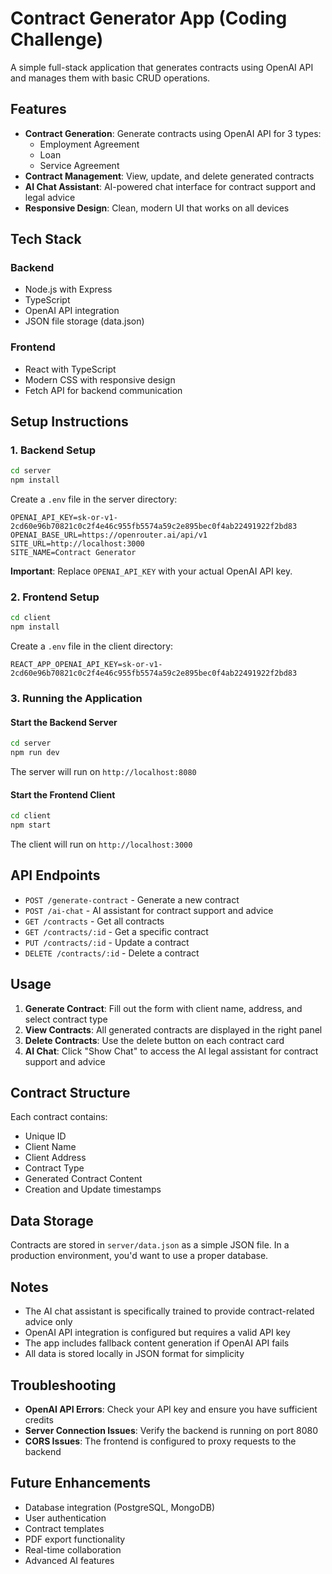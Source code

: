 # Contract Generator App (Coding Challenge)

A simple full-stack application that generates contracts using OpenAI API and manages them with basic CRUD operations.

## Features

- **Contract Generation**: Generate contracts using OpenAI API for 3 types:
  - Employment Agreement
  - Loan
  - Service Agreement
- **Contract Management**: View, update, and delete generated contracts
- **AI Chat Assistant**: AI-powered chat interface for contract support and legal advice
- **Responsive Design**: Clean, modern UI that works on all devices

## Tech Stack

### Backend
- Node.js with Express
- TypeScript
- OpenAI API integration
- JSON file storage (data.json)

### Frontend
- React with TypeScript
- Modern CSS with responsive design
- Fetch API for backend communication

## Setup Instructions

### 1. Backend Setup

```bash
cd server
npm install
```

Create a `.env` file in the server directory:
```env
OPENAI_API_KEY=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
OPENAI_BASE_URL=https://openrouter.ai/api/v1
SITE_URL=http://localhost:3000
SITE_NAME=Contract Generator
```

**Important**: Replace `OPENAI_API_KEY` with your actual OpenAI API key.

### 2. Frontend Setup

```bash
cd client
npm install
```

Create a `.env` file in the client directory:
```env
REACT_APP_OPENAI_API_KEY=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
```

### 3. Running the Application

#### Start the Backend Server
```bash
cd server
npm run dev
```

The server will run on `http://localhost:8080`

#### Start the Frontend Client
```bash
cd client
npm start
```

The client will run on `http://localhost:3000`

## API Endpoints

- `POST /generate-contract` - Generate a new contract
- `POST /ai-chat` - AI assistant for contract support and advice
- `GET /contracts` - Get all contracts
- `GET /contracts/:id` - Get a specific contract
- `PUT /contracts/:id` - Update a contract
- `DELETE /contracts/:id` - Delete a contract

## Usage

1. **Generate Contract**: Fill out the form with client name, address, and select contract type
2. **View Contracts**: All generated contracts are displayed in the right panel
3. **Delete Contracts**: Use the delete button on each contract card
4. **AI Chat**: Click "Show Chat" to access the AI legal assistant for contract support and advice

## Contract Structure

Each contract contains:
- Unique ID
- Client Name
- Client Address
- Contract Type
- Generated Contract Content
- Creation and Update timestamps

## Data Storage

Contracts are stored in `server/data.json` as a simple JSON file. In a production environment, you'd want to use a proper database.

## Notes

- The AI chat assistant is specifically trained to provide contract-related advice only
- OpenAI API integration is configured but requires a valid API key
- The app includes fallback content generation if OpenAI API fails
- All data is stored locally in JSON format for simplicity

## Troubleshooting

- **OpenAI API Errors**: Check your API key and ensure you have sufficient credits
- **Server Connection Issues**: Verify the backend is running on port 8080
- **CORS Issues**: The frontend is configured to proxy requests to the backend

## Future Enhancements

- Database integration (PostgreSQL, MongoDB)
- User authentication
- Contract templates
- PDF export functionality
- Real-time collaboration
- Advanced AI features